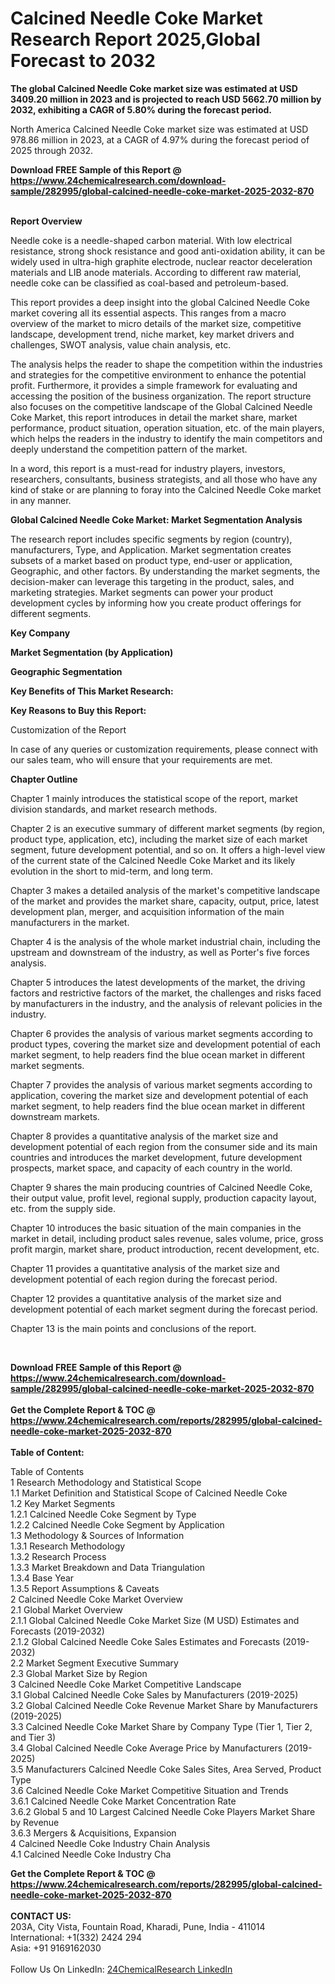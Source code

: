 <h1>Calcined Needle Coke Market Research Report 2025,Global Forecast to 2032</h1><p><strong>The global Calcined Needle Coke market size was estimated at USD 3409.20 million in 2023 and is projected to reach USD 5662.70 million by 2032, exhibiting a CAGR of 5.80% during the forecast period.</strong></p><p>
</p><p>
North America Calcined Needle Coke market size was estimated at USD 978.86 million in 2023, at a CAGR of 4.97% during the forecast period of 2025 through 2032.</p><div><b>Download FREE Sample of this Report @ 
            <a href="https://www.24chemicalresearch.com/download-sample/282995/global-calcined-needle-coke-market-2025-2032-870">
            https://www.24chemicalresearch.com/download-sample/282995/global-calcined-needle-coke-market-2025-2032-870</a></b></div><br><p>
</p><p><strong>Report Overview</strong></p><p>
</p><p>
Needle coke is a needle-shaped carbon material. With low electrical resistance, strong shock resistance and good anti-oxidation ability, it can be widely used in ultra-high graphite electrode, nuclear reactor deceleration materials and LIB anode materials. According to different raw material, needle coke can be classified as coal-based and petroleum-based.</p><p>
</p><p>
This report provides a deep insight into the global Calcined Needle Coke market covering all its essential aspects. This ranges from a macro overview of the market to micro details of the market size, competitive landscape, development trend, niche market, key market drivers and challenges, SWOT analysis, value chain analysis, etc.</p><p>
</p><p></p><p>
The analysis helps the reader to shape the competition within the industries and strategies for the competitive environment to enhance the potential profit. Furthermore, it provides a simple framework for evaluating and accessing the position of the business organization. The report structure also focuses on the competitive landscape of the Global Calcined Needle Coke Market, this report introduces in detail the market share, market performance, product situation, operation situation, etc. of the main players, which helps the readers in the industry to identify the main competitors and deeply understand the competition pattern of the market.</p><p>
In a word, this report is a must-read for industry players, investors, researchers, consultants, business strategists, and all those who have any kind of stake or are planning to foray into the Calcined Needle Coke market in any manner.</p><p>
<strong>Global Calcined Needle Coke Market: Market Segmentation Analysis</strong></p><p>
The research report includes specific segments by region (country), manufacturers, Type, and Application. Market segmentation creates subsets of a market based on product type, end-user or application, Geographic, and other factors. By understanding the market segments, the decision-maker can leverage this targeting in the product, sales, and marketing strategies. Market segments can power your product development cycles by informing how you create product offerings for different segments.</p><p>
<strong>Key Company</strong></p><p>
</p><p>
</p><p><strong>Market Segmentation (by Application)</strong></p><p>
</p><p>
</p><p><strong>Geographic Segmentation</strong></p><p>
</p><p>
</p><p><strong>Key Benefits of This Market Research:</strong></p><p>
</p><p>
</p><p><strong>Key Reasons to Buy this Report:</strong></p><p>
</p><p>
</p><p>Customization of the Report</p><p>
In case of any queries or customization requirements, please connect with our sales team, who will ensure that your requirements are met.</p><p>
</p><p><strong>Chapter Outline</strong></p><p>
</p><p>Chapter 1 mainly introduces the statistical scope of the report, market division standards, and market research methods.</p><p>
Chapter 2 is an executive summary of different market segments (by region, product type, application, etc), including the market size of each market segment, future development potential, and so on. It offers a high-level view of the current state of the Calcined Needle Coke Market and its likely evolution in the short to mid-term, and long term.</p><p>
Chapter 3 makes a detailed analysis of the market's competitive landscape of the market and provides the market share, capacity, output, price, latest development plan, merger, and acquisition information of the main manufacturers in the market.</p><p>
Chapter 4 is the analysis of the whole market industrial chain, including the upstream and downstream of the industry, as well as Porter's five forces analysis.</p><p>
Chapter 5 introduces the latest developments of the market, the driving factors and restrictive factors of the market, the challenges and risks faced by manufacturers in the industry, and the analysis of relevant policies in the industry.</p><p>
Chapter 6 provides the analysis of various market segments according to product types, covering the market size and development potential of each market segment, to help readers find the blue ocean market in different market segments.</p><p>
Chapter 7 provides the analysis of various market segments according to application, covering the market size and development potential of each market segment, to help readers find the blue ocean market in different downstream markets.</p><p>
Chapter 8 provides a quantitative analysis of the market size and development potential of each region from the consumer side and its main countries and introduces the market development, future development prospects, market space, and capacity of each country in the world.</p><p>
Chapter 9 shares the main producing countries of Calcined Needle Coke, their output value, profit level, regional supply, production capacity layout, etc. from the supply side.</p><p>
Chapter 10 introduces the basic situation of the main companies in the market in detail, including product sales revenue, sales volume, price, gross profit margin, market share, product introduction, recent development, etc.</p><p>
Chapter 11 provides a quantitative analysis of the market size and development potential of each region during the forecast period.</p><p>
Chapter 12 provides a quantitative analysis of the market size and development potential of each market segment during the forecast period.</p><p>
Chapter 13 is the main points and conclusions of the report.</p><p>
 </p><div><b>Download FREE Sample of this Report @ 
            <a href="https://www.24chemicalresearch.com/download-sample/282995/global-calcined-needle-coke-market-2025-2032-870">
            https://www.24chemicalresearch.com/download-sample/282995/global-calcined-needle-coke-market-2025-2032-870</a></b></div><br><div><b>Get the Complete Report & TOC @ 
            <a href="https://www.24chemicalresearch.com/reports/282995/global-calcined-needle-coke-market-2025-2032-870">
            https://www.24chemicalresearch.com/reports/282995/global-calcined-needle-coke-market-2025-2032-870</a></b></div><br>
            <b>Table of Content:</b><p>Table of Contents<br />
1 Research Methodology and Statistical Scope<br />
1.1 Market Definition and Statistical Scope of Calcined Needle Coke<br />
1.2 Key Market Segments<br />
1.2.1 Calcined Needle Coke Segment by Type<br />
1.2.2 Calcined Needle Coke Segment by Application<br />
1.3 Methodology & Sources of Information<br />
1.3.1 Research Methodology<br />
1.3.2 Research Process<br />
1.3.3 Market Breakdown and Data Triangulation<br />
1.3.4 Base Year<br />
1.3.5 Report Assumptions & Caveats<br />
2 Calcined Needle Coke Market Overview<br />
2.1 Global Market Overview<br />
2.1.1 Global Calcined Needle Coke Market Size (M USD) Estimates and Forecasts (2019-2032)<br />
2.1.2 Global Calcined Needle Coke Sales Estimates and Forecasts (2019-2032)<br />
2.2 Market Segment Executive Summary<br />
2.3 Global Market Size by Region<br />
3 Calcined Needle Coke Market Competitive Landscape<br />
3.1 Global Calcined Needle Coke Sales by Manufacturers (2019-2025)<br />
3.2 Global Calcined Needle Coke Revenue Market Share by Manufacturers (2019-2025)<br />
3.3 Calcined Needle Coke Market Share by Company Type (Tier 1, Tier 2, and Tier 3)<br />
3.4 Global Calcined Needle Coke Average Price by Manufacturers (2019-2025)<br />
3.5 Manufacturers Calcined Needle Coke Sales Sites, Area Served, Product Type<br />
3.6 Calcined Needle Coke Market Competitive Situation and Trends<br />
3.6.1 Calcined Needle Coke Market Concentration Rate<br />
3.6.2 Global 5 and 10 Largest Calcined Needle Coke Players Market Share by Revenue<br />
3.6.3 Mergers & Acquisitions, Expansion<br />
4 Calcined Needle Coke Industry Chain Analysis<br />
4.1 Calcined Needle Coke Industry Cha</p><div><b>Get the Complete Report & TOC @ 
            <a href="https://www.24chemicalresearch.com/reports/282995/global-calcined-needle-coke-market-2025-2032-870">
            https://www.24chemicalresearch.com/reports/282995/global-calcined-needle-coke-market-2025-2032-870</a></b></div><br><b>CONTACT US:</b><br>
            203A, City Vista, Fountain Road, Kharadi, Pune, India - 411014<br>
            International: +1(332) 2424 294<br>
            Asia: +91 9169162030 <br><br>
            Follow Us On LinkedIn: <a href="https://www.linkedin.com/company/24chemicalresearch/">24ChemicalResearch LinkedIn</a>